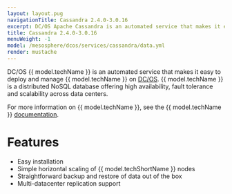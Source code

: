 ```yaml
---
layout: layout.pug
navigationTitle: Cassandra 2.4.0-3.0.16
excerpt: DC/OS Apache Cassandra is an automated service that makes it easy to deploy and manage Apache Cassandra on DC/OS.
title: Cassandra 2.4.0-3.0.16
menuWeight: -1
model: /mesosphere/dcos/services/cassandra/data.yml
render: mustache
---
```


DC/OS {{ model.techName }} is an automated service that makes it easy to deploy and manage {{ model.techName }} on [DC/OS](https://mesosphere.com/product/). {{ model.techName }} is a distributed NoSQL database offering high availability, fault tolerance and scalability across data centers.

For more information on {{ model.techName }}, see the {{ model.techName }} [documentation](http://cassandra.apache.org/doc/latest/).

# Features

*   Easy installation
*   Simple horizontal scaling of {{ model.techShortName }} nodes
*   Straightforward backup and restore of data out of the box
*   Multi-datacenter replication support
